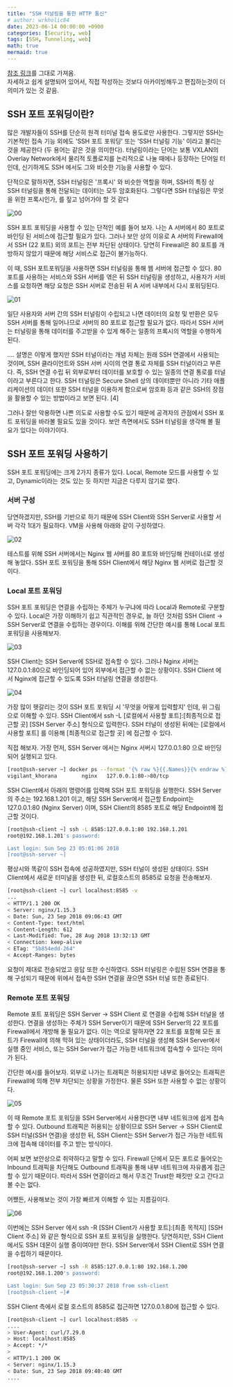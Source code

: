 ```yaml
---
title: "SSH 터널링을 통한 HTTP 통신"
# author: wrkholic84
date: 2023-06-14 00:00:00 +0900
categories: [Security, web]
tags: [SSH, Tunneling, web]
math: true
mermaid: true
---
```

[참조 링크](https://blog.naver.com/PostView.nhn?blogId=alice_k106&logNo=221364560794&parentCategoryNo=&categoryNo=22&viewDate=&isShowPopularPosts=false&from=postView)를 그대로 가져옴.   
자세하고 쉽게 설명되어 있어서, 직접 작성하는 것보다 아카이빙해두고 편집하는것이 더 의미가 있는 것 같음. 

## SSH 포트 포워딩이란?

많은 개발자들이 SSH를 단순히 원격 터미널 접속 용도로만 사용한다. 그렇지만 SSH는 기본적인 접속 기능 외에도 'SSH 포트 포워딩' 또는 'SSH 터널링 기능' 이라고 불리는 것을 제공한다 (두 용어는 같은 것을 의미한다). 터널링이라는 단어는 보통 VXLAN의 Overlay Network에서 물리적 토폴로지를 논리적으로 나눌 때에나 등장하는 단어일 터인데, 신기하게도 SSH 에서도 그와 비슷한 기능을 사용할 수 있다. 

단적으로 말하자면, SSH 터널링은 '프록시' 와 비슷한 역할을 하며, SSH의 특징 상 SSH 터널링을 통해 전달되는 데이터는 모두 암호화된다. 그렇다면 SSH 터널링은 무엇을 위한 프록시인가, 를 짚고 넘어가야 할 것 같다

![00](/assets/images/posts/20230614HTTPthroughSSHtunneling/00.jpg)

SSH 포트 포워딩을 사용할 수 있는 단적인 예를 들어 보자. 나는 A 서버에서 80 포트로 바인딩 된 서비스에 접근할 필요가 있다. 그러나 보안 상의 이유로 A 서버의 Firewall에서 SSH (22 포트) 외의 포트는 전부 차단된 상태이다. 당연히 Firewall은 80 포트를 개방하지 않았기 때문에 해당 서비스로 접근이 불가능하다. 

이 때, SSH 포트포워딩을 사용하면 SSH 터널링을 통해 웹 서버에 접근할 수 있다. 80 포트를 사용하는 서비스와 SSH 서버를 엮은 뒤 SSH 터널링을 생성하고, 사용자가 서비스를 요청하면 해당 요청은 SSH 서버로 전송된 뒤 A 서버 내부에서 다시 포워딩된다.

![01](/assets/images/posts/20230614HTTPthroughSSHtunneling/01.png)

일단 사용자와 서버 간의 SSH 터널링이 수립되고 나면 데이터의 요청 및 반환은 모두 SSH 서버를 통해 일어나므로 서버의 80 포트로 접근할 필요가 없다. 따라서 SSH 서버는 터널링을 통해 데이터를 주고받을 수 있게 해주는 일종의 프록시의 역할을 수행하게 된다. 

.... 설명은 이렇게 했지만 SSH 터널이라는 개념 자체는 원래 SSH 연결에서 사용되는 것이며, SSH 클라이언트와 SSH 서버 사이의 연결 통로 자체를 SSH 터널이라고 부른다. 즉, SSH 연결 수립 뒤 외부로부터 데이터를 보호할 수 있는 일종의 연결 통로를 터널이라고 부른다고 한다. SSH 터널링은 Secure Shell 상의 데이터뿐만 아니라 기타 애플리케이션의 데이터 또한 SSH 터널을 이용하게 함으로써 암호화 등과 같은 SSH의 장점을 활용할 수 있는 방법이라고 보면 된다. [4]

그러나 잘만 악용하면 나쁜 의도로 사용할 수도 있기 때문에 공격자의 관점에서 SSH 포트 포워딩을 바라볼 필요도 있을 것이다. 보안 측면에서도 SSH 터널링을 생각해 볼 필요가 있다는 이야기이다.


##  SSH 포트 포워딩 사용하기

SSH 포트 포워딩에는 크게 2가지 종류가 있다. Local, Remote 모드를 사용할 수 있고, Dynamic이라는 것도 있는 듯 하지만 지금은 다루지 않기로 했다.

### 서버 구성

당연하겠지만, SSH를 기반으로 하기 때문에 SSH Client와 SSH Server로 사용할 서버 각각 1대가 필요하다. VM을 사용해 아래와 같이 구성하였다. 

![02](/assets/images/posts/20230614HTTPthroughSSHtunneling/02.png)

테스트를 위해 SSH 서버에서는 Nginx 웹 서버를 80 포트와 바인딩해 컨테이너로 생성해 놓았다. SSH 포트 포워딩을 통해 SSH Client에서 해당 Nginx 웹 서버로 접근할 것이다.


### Local 포트 포워딩

SSH 포트 포워딩은 연결을 수립하는 주체가 누구냐에 따라 Local과 Remote로 구분할 수 있다. Local은 가장 이해하기 쉽고 직관적인 경우로, 늘 하던 것처럼 SSH Client -> SSH Server로 연결을 수립하는 경우이다. 이해를 위해 간단한 예시를 통해 Local 포트 포워딩을 사용해보자.

![03](/assets/images/posts/20230614HTTPthroughSSHtunneling/03.png)

SSH Client는 SSH Server에 SSH로 접속할 수 있다. 그러나 Nginx 서버는 127.0.0.1:80으로 바인딩되어 있어 외부에서 접근할 수 없는 상황이다. SSH Client 에서 Nginx에 접근할 수 있도록 SSH 터널링 연결을 생성한다.

![04](/assets/images/posts/20230614HTTPthroughSSHtunneling/04.png)

가장 많이 헷갈리는 것이 SSH 포트 포워딩 시 '무엇을 어떻게 입력할지' 인데, 위 그림으로 이해할 수 있다. SSH Client에서 ssh -L [로컬에서 사용할 포트]:[최종적으로 접근할 곳] [SSH Server 주소] 형식으로 입력한다. SSH 터널이 생성된 뒤에는 [로컬에서 사용할 포트] 를 이용해 [최종적으로 접근할 곳] 에 접근할 수 있다.

직접 해보자. 가장 먼저, SSH Server 에서는 Nginx 서버시 127.0.0.1:80 으로 바인딩되어 실행되고 있다.

```bash
[root@ssh-server ~] docker ps --format '{% raw %}{{.Names}}{% endraw %}\t{% raw %}{{.Image}}{% endraw %}\t{% raw %}{{.Ports}}{% endraw %}'
vigilant_khorana        nginx   127.0.0.1:80->80/tcp
```

SSH Client에서 아래의 명령어를 입력해 SSH 포트 포워딩을 실행한다. SSH Server의 주소는 192.168.1.201 이고, 해당 SSH Server에서 접근할 Endpoint는 127.0.0.1:80 (Nginx Server) 이며, SSH Client의 8585 포트로 해당 Endpoint에 접근할 것이다.

```bash
[root@ssh-client ~] ssh -L 8585:127.0.0.1:80 192.168.1.201
root@192.168.1.201's password:

Last login: Sun Sep 23 05:01:06 2018
[root@ssh-server ~]
```

평상시와 똑같이 SSH 접속에 성공하였지만, SSH 터널이 생성된 상태이다. SSH Client에서 새로운 터미널을 생성한 뒤, 로컬호스트의 8585로 요청을 전송해보자.

```bash
[root@ssh-client ~] curl localhost:8585 -v
...
< HTTP/1.1 200 OK
< Server: nginx/1.15.3
< Date: Sun, 23 Sep 2018 09:06:43 GMT
< Content-Type: text/html
< Content-Length: 612
< Last-Modified: Tue, 28 Aug 2018 13:32:13 GMT
< Connection: keep-alive
< ETag: "5b854edd-264"
< Accept-Ranges: bytes
```

요청이 제대로 전송되었고 응답 또한 수신하였다. SSH 터널링은 수립된 SSH 연결을 통해 구성되기 때문에 위에서 접속한 SSH 연결을 끊으면 SSH 터널 또한 종료된다.


### Remote 포트 포워딩

Remote 포트 포워딩은 SSH Server -> SSH Client 로 연결을 수립해 SSH 터널을 생성한다. 연결을 생성하는 주체가 SSH Server이기 때문에 SSH Server의 22 포트를 Firewall에서 개방해 둘 필요가 없다. 이는 역으로 말하자면 22 포트를 포함해 모든 포트가 Firewall에 의해 막혀 있는 상태이더라도, SSH 터널을 생성해 SSH Server에서 실행 중인 서비스, 또는 SSH Server가 접근 가능한 네트워크에 접속할 수 있다는 의미가 된다.

간단한 예시를 들어보자. 외부로 나가는 트래픽은 허용되지만 내부로 들어오는 트래픽은 Firewall에 의해 전부 차단되는 상황을 가정한다. 물론 SSH 또한 사용할 수 없는 상황이다.

![05](/assets/images/posts/20230614HTTPthroughSSHtunneling/05.png)

이 때 Remote 포트 포워딩을 SSH Server에서 사용한다면 내부 네트워크에 쉽게 접속할 수 있다. Outbound 트래픽은 허용되는 상황이므로 SSH Server -> SSH Client로 SSH 터널(SSH 연결)을 생성한 뒤, SSH Client는 SSH Server가 접근 가능한 네트워크에 접속해 데이터를 주고 받는 방식이다.

어찌 보면 보안상으로 취약하다고 말할 수 있다. Firewall 단에서 모든 포트로 들어오는 Inbound 트래픽을 차단해도 Outbound 트래픽을 통해 내부 네트워크에 자유롭게 접근할 수 있기 때문이다. 따라서 SSH 연결이라고 해서 무조건 Trust한 패킷만 오고 간다고 볼 수는 없다. 

어쨌든, 사용해보는 것이 가장 빠르게 이해할 수 있는 지름길이다.

![06](/assets/images/posts/20230614HTTPthroughSSHtunneling/06.png)

이번에는 SSH Server 에서 ssh -R [SSH Client가 사용할 포트]:[최종 목적지] [SSH Client 주소] 와 같은 형식으로 SSH 포트 포워딩을 실행한다. 당연하지만, SSH Client에서도 SSH 데몬이 실행 중이여야만 한다. SSH Server에서 SSH Client로 SSH 연결을 수립하기 때문이다.

```bash
[root@ssh-server ~] ssh -R 8585:127.0.0.1:80 192.168.1.200
root@192.168.1.200's password:

Last login: Sun Sep 23 05:30:37 2018 from ssh-client
[root@ssh-client ~]#
```

SSH Client 측에서 로컬 호스트의 8585로 접근하면 127.0.0.1:80에 접근할 수 있다.

```bash
[root@ssh-client ~] curl localhost:8585 -v
....
> User-Agent: curl/7.29.0
> Host: localhost:8585
> Accept: */*
>
< HTTP/1.1 200 OK
< Server: nginx/1.15.3
< Date: Sun, 23 Sep 2018 09:40:40 GMT
....
```